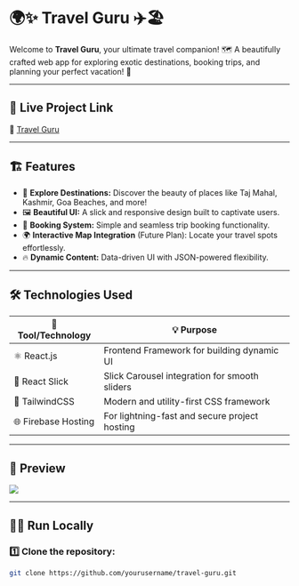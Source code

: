 # 🌍✨ **Travel Guru** ✈️🏖️

Welcome to **Travel Guru**, your ultimate travel companion! 🗺️ A beautifully crafted web app for exploring exotic destinations, booking trips, and planning your perfect vacation! 🌟  

---

## 🚀 **Live Project Link**  
🔗 [Travel Guru](https://travel-guru-k.web.app)  

---

## 🏗️ **Features**
- 🌟 **Explore Destinations:** Discover the beauty of places like Taj Mahal, Kashmir, Goa Beaches, and more!  
- 🖼️ **Beautiful UI:** A slick and responsive design built to captivate users.  
- 🛒 **Booking System:** Simple and seamless trip booking functionality.  
- 🌍 **Interactive Map Integration** (Future Plan): Locate your travel spots effortlessly.  
- 🔥 **Dynamic Content:** Data-driven UI with JSON-powered flexibility.  

---

## 🛠️ **Technologies Used**
| 🔧 Tool/Technology | 💡 Purpose |
|---------------------|------------|
| ⚛️ React.js         | Frontend Framework for building dynamic UI |
| 🎡 React Slick      | Slick Carousel integration for smooth sliders |
| 🎨 TailwindCSS      | Modern and utility-first CSS framework |
| 🌐 Firebase Hosting | For lightning-fast and secure project hosting |

---

## 📸 **Preview**  

<img src="https://i.ibb.co/94s8V9x/image.png">

---

## 🏃‍♂️ **Run Locally**

### 1️⃣ Clone the repository:
```bash
git clone https://github.com/yourusername/travel-guru.git